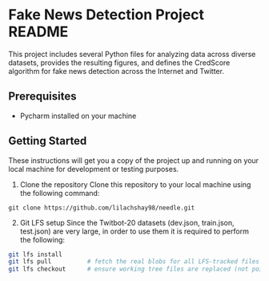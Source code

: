 # Fake News Detection Project README

This project includes several Python files for analyzing data across diverse datasets, provides the resulting figures, and 
defines the CredScore algorithm for fake news detection across the Internet and Twitter.

## Prerequisites

* Pycharm installed on your machine

## Getting Started

These instructions will get you a copy of the project up and running on your local machine for development or testing purposes.
1. Clone the repository
   Clone this repository to your local machine using the following command:

  ```
  git clone https://github.com/lilachshay98/needle.git
  ```
2. Git LFS setup
   Since the Twitbot-20 datasets (dev.json, train.json, test.json) are very large, in order to use them it is required to perform the following:
  ```bash
  git lfs install
  git lfs pull          # fetch the real blobs for all LFS-tracked files
  git lfs checkout      # ensure working tree files are replaced (not pointer stubs)
